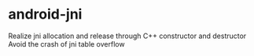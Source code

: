 # android-jni

Realize jni allocation and release through C++ constructor and destructor
Avoid the crash of jni table overflow
